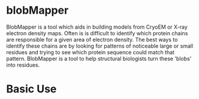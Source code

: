 # blobMapper
BlobMapper is a tool which aids in building models from CryoEM or X-ray electron density maps. Often is is difficult to identify which protein chains are responsible for a given area of electron density. The best ways to identify these chains are by looking for patterns of noticeable large or small residues and trying to see which protein sequence could match that pattern. BlobMapper is a tool to help structural biologists turn these 'blobs' into residues.

# Basic Use

